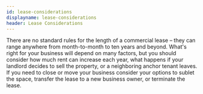 ```yaml
---
id: lease-considerations
displayname: lease-considerations
header: Lease Considerations
---
```


There are no standard rules for the length of a commercial lease – they can range anywhere from month-to-month to ten years and beyond. What's right for your business will depend on many factors, but you should consider how much rent can increase each year, what happens if your landlord decides to sell the property, or a neighboring anchor tenant leaves. If you need to close or move your business consider your options to sublet the space, transfer the lease to a new business owner, or terminate the lease.
